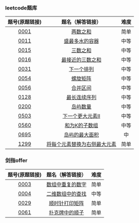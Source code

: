 ### leetcode题库

题号(原题链接) | 题名（解答链接） | 难度
:-: | :-: | :-:
[0001](https://leetcode-cn.com/problems/two-sum/description/) | [两数之和](https://github.com/cocowh/algorithm/blob/master/easy/1.%E4%B8%A4%E6%95%B0%E4%B9%8B%E5%92%8C.go) | 简单
[0011](https://leetcode-cn.com/problems/container-with-most-water/description/) | [盛最多水的容器](https://github.com/cocowh/algorithm/blob/master/medium/11.盛最多水的容器.go) | 中等
[0015](https://leetcode-cn.com/problems/3sum/description/) | [三数之和](https://github.com/cocowh/algorithm/blob/master/medium/15.三数之和.go) | 中等
[0016](https://leetcode-cn.com/problems/3sum-closest/description/) | [最接近的三数之和](https://github.com/cocowh/algorithm/blob/master/medium/16.最接近的三数之和.go) | 中等
[0031](https://leetcode-cn.com/problems/next-permutation/) | [下一个排列](https://github.com/cocowh/algorithm/blob/master/medium/31.下一个排列.go) | 中等
[0054](https://leetcode-cn.com/problems/spiral-matrix/) | [螺旋矩阵](https://github.com/cocowh/algorithm/blob/master/medium/54.螺旋矩阵.go) | 中等
[0056](https://leetcode-cn.com/problems/merge-intervals/) | [合并区间](https://github.com/cocowh/algorithm/blob/master/medium/56.合并区间.go) | 中等
[0128](https://leetcode-cn.com/problems/longest-consecutive-sequence/) | [最长连续序列](https://github.com/cocowh/algorithm/blob/master/medium/128.最长连续序列.go) | 中等
[0200](https://leetcode-cn.com/problems/number-of-islands/) | [岛屿数量](https://github.com/cocowh/algorithm/blob/master/medium/200.岛屿数量.go) | 中等
[0503](https://leetcode-cn.com/problems/next-greater-element-ii/) | [下一个更大元素II](https://github.com/cocowh/algorithm/blob/master/medium/503.下一个更大元素-ii.go) | 中等
[0560](https://leetcode-cn.com/problems/single-number/) | [和为K的子数组](https://github.com/cocowh/algorithm/blob/master/medium/560.和为-k-的子数组.go) | 中等
[0695](https://leetcode-cn.com/problems/max-area-of-island/) | [岛屿的最大面积](https://github.com/cocowh/algorithm/blob/master/medium/695.岛屿的最大面积.go) | 中
[1299](https://leetcode-cn.com/problems/replace-elements-with-greatest-element-on-right-side/) | [将每个元素替换为右侧最大元素](https://github.com/cocowh/algorithm/blob/master/easy/1299.将每个元素替换为右侧最大元素.go) | 简单


### 剑指offer

题号(原题链接) | 题名（解答链接） | 难度
:-: | :-: | :-:
[0003](https://leetcode-cn.com/problems/shu-zu-zhong-zhong-fu-de-shu-zi-lcof/) | [数组中重复的数字](https://github.com/cocowh/algorithm/blob/master/easy/offer.3.数组中重复的数字.go) | 简单
[0004](https://leetcode-cn.com/problems/er-wei-shu-zu-zhong-de-cha-zhao-lcof/) | [二维数组中的查找](https://github.com/cocowh/algorithm/blob/master/medium/offer.4.二维数组中的查找.go) | 中等
[0029](https://leetcode-cn.com/problems/shun-shi-zhen-da-yin-ju-zhen-lcof/) | [顺时针打印矩阵](https://github.com/cocowh/algorithm/blob/master/easy/offer.29.顺时针打印矩阵.go) | 简单
[0061](https://leetcode-cn.com/problems/bu-ke-pai-zhong-de-shun-zi-lcof/) | [扑克牌中的顺子](https://github.com/cocowh/algorithm/blob/master/easy/offer.61.扑克牌中的顺子.go) | 简单